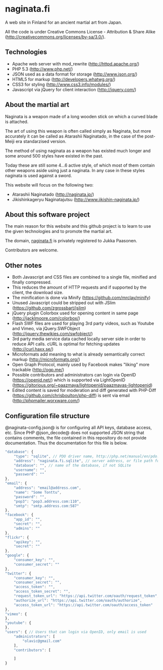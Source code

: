 naginata.fi
===========
A web site in Finland for an ancient martial art from Japan.

All the code is under Creative Commons License - Attribution & Share Alike (http://creativecommons.org/licenses/by-sa/3.0/).

Technologies
-------------
 * Apache web server with mod_rewrite (http://httpd.apache.org/)
 * PHP 5.3 (http://www.php.net/)
 * JSON used as a data format for storage (http://www.json.org/)
 * HTML5 for markup (http://developers.whatwg.org/)
 * CSS3 for styling (http://www.css3.info/modules/)
 * Javascript via jQuery for client interaction (http://jquery.com/)
 
About the martial art
---------------------
Naginata is a weapon made of a long wooden stick on which a curved blade is attached.

The art of using this weapon is often called simply as Naginata, but more accurately
it can be called as Atarashii Naginatado, in the case of the post-Meiji era standarzised 
version.

The method of using naginata as a weapon has existed much longer and some around 500 styles
have existed in the past.

Today these are still some 4...6 active style, of which most of them contain other weapons
aside using just a naginata. In any case in these styles naginata is used against a sword.

This website will focus on the following two:

 * Atarashii Naginatado (http://naginata.jp/)
 * Jikishinkageryu Naginatajutsu (http://www.jikishin-naginata.jp/)

About this software project
---------------------------
The main reason for this website and this github project is to learn to use the given
technologies and to promote the martial art.

The domain, [naginata.fi](http://naginata.fi "NAGINATA.fi") is privately registered to Jukka Paasonen.

Contributors are welcome.

Other notes
-----------

 * Both Javascript and CSS files are combined to a single file, minified and finally compressed.
 * This reduces the amount of HTTP requests and if supported by the client, the download size.
 * The minification is done via Minify (https://github.com/mrclay/minify)
 * Unused Javascript could be stripped out with JSlim (https://github.com/zgrossbart/jslim)
 * jQuery plugin Colorbox used for opening content in same page (http://jacklmoore.com/colorbox/) 
 * Flash SWF files are used for playing 3rd party videos, such as Youtube and Vimeo, via jQuery.SWFObject (http://jquery.thewikies.com/swfobject/)
 * 3rd party media service data cached locally server side in order to reduce API calls. cURL is optimal for fetching updates (http://curl.haxx.se/)
 * Microformats add meaning to what is already semantically correct markup (http://microformats.org/)
 * Open Graph Protocol, mainly used by Facebook makes "liking" more trackable (http://ogp.me/)
 * Possible contributors and administrators can login via OpenID (https://openid.net/) which is supported via LightOpenID (https://gitorious.org/~paazmaya/lightopenid/paazmayas-lightopenid)
 * Edited content is saved for moderation and diff generated with PHP-Diff (https://github.com/chrisboulton/php-diff) is sent via email (http://phpmailer.worxware.com/)
 

Configuration file structure
----------------------------
@naginata-config.json@ is for configuring all API keys, database access, etc. Since PHP @json_decode@ does not supported
JSON string that contains comments, the file contained in this repository do not provide documentation. Thus the documentation for this file is below.

```js
"database": {
	"type": "sqlite", // PDO driver name, http://php.net/manual/en/pdo.getavailabledrivers.php
	"address": "naginata.fi.sqlite", // server address, or file path for SQLite, or 
	"database": "", // name of the database, if not SQLite
	"username": "",
	"password": ""
},
"email": {
	"address": "email@address.com",
	"name": "Some Tonttu",
	"password": "",
	"pop3": "pop3.address.com:110",
	"smtp": "smtp.address.com:587"
},
"facebook": {
	"app_id": "",
	"secret": "",
	"admins": ""
},
"flickr": {
	"apikey": "",
	"secret": ""
},
"google": {
	"consumer_key": "",
	"consumer_secret": ""
},
"twitter": {
	"consumer_key": "",
	"consumer_secret": "",
	"access_token": "",
	"access_token_secret": "",
	"request_token_url": "https://api.twitter.com/oauth/request_token",
	"authorize_url": "https://api.twitter.com/oauth/authorize",
	"access_token_url": "https://api.twitter.com/oauth/access_token"
},
"vimeo": {
},
"youtube": {
},
"users": { // Users that can login via OpenID, only email is used
	"administrators": [
		"olavic@gmail.com"
	],
	"contributors": [

	]
}
```

 